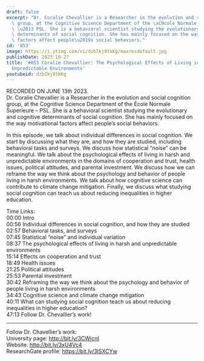 ```yaml
---
draft: false
excerpt: "Dr. Coralie Chevallier is a Researcher in the evolution and social cognition\
  \ group, at the Cognitive Science Department of the \xC9cole Normale Superieure\
  \ \u2013 PSL. She is a behavioral scientist studying the evolutionary and cognitive\
  \ determinants of social cognition. She has mainly focused on the way motivational\
  \ factors affect people\u2019s social behaviors."
id: '853'
image: https://i.ytimg.com/vi/dzbIkj9tkKg/maxresdefault.jpg
publishDate: 2023-10-27
title: '#853 Coralie Chevallier: The Psychological Effects of Living in Harsh and
  Unpredictable Environments'
youtubeid: dzbIkj9tkKg
---
```

<div class="timelinks">

RECORDED ON JUNE 13th 2023.  
Dr. Coralie Chevallier is a Researcher in the evolution and social cognition group, at the Cognitive Science Department of the École Normale Superieure – PSL. She is a behavioral scientist studying the evolutionary and cognitive determinants of social cognition. She has mainly focused on the way motivational factors affect people’s social behaviors.

In this episode, we talk about individual differences in social cognition. We start by discussing what they are, and how they are studied, including behavioral tasks and surveys. We discuss how statistical “noise” can be meaningful. We talk about the psychological effects of living in harsh and unpredictable environments in the domains of cooperation and trust, health issues, political attitudes, and parental investment. We discuss how we can reframe the way we think about the psychology and behavior of people living in harsh environments. We talk about how cognitive science can contribute to climate change mitigation. Finally, we discuss what studying social cognition can teach us about reducing inequalities in higher education.


Time Links:  
<time>00:00</time> Intro  
<time>00:56</time> Individual differences in social cognition, and how they are studied  
<time>02:57</time> Behavioral tasks, and surveys  
<time>07:45</time> Statistical “noise” and individual variation  
<time>08:37</time> The psychological effects of living in harsh and unpredictable environments  
<time>15:14</time> Effects on cooperation and trust  
<time>18:49</time> Health issues  
<time>21:25</time> Political attitudes  
<time>25:53</time> Parental investment  
<time>30:42</time> Reframing the way we think about the psychology and behavior of people living in harsh environments  
<time>34:43</time> Cognitive science and climate change mitigation  
<time>40:11</time> What can studying social cognition teach us about reducing inequalities in higher education?  
<time>47:13</time> Follow Dr. Chevallier’s work!

---

Follow Dr. Chavellier’s work:  
University page: http://bit.ly/3CWicnI  
Website: http://bit.ly/3xU4Vc4  
ResearchGate profile: https://bit.ly/3ISXCYw
</div>


